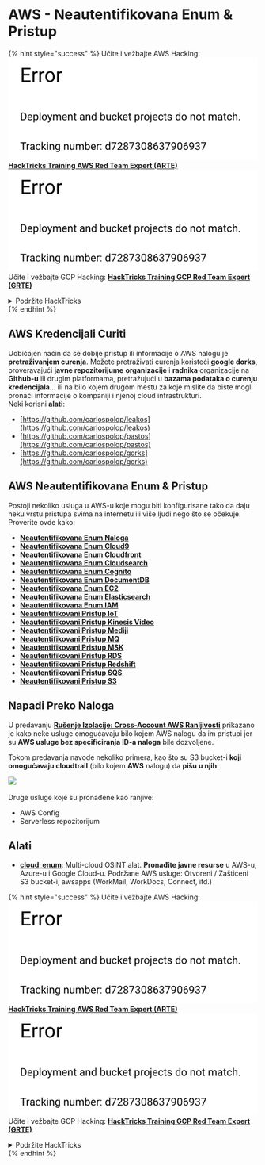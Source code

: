 # AWS - Neautentifikovana Enum & Pristup

{% hint style="success" %}
Učite i vežbajte AWS Hacking:<img src="../../../.gitbook/assets/image (1) (1).png" alt="" data-size="line">[**HackTricks Training AWS Red Team Expert (ARTE)**](https://training.hacktricks.xyz/courses/arte)<img src="../../../.gitbook/assets/image (1) (1).png" alt="" data-size="line">\
Učite i vežbajte GCP Hacking: <img src="../../../.gitbook/assets/image (2).png" alt="" data-size="line">[**HackTricks Training GCP Red Team Expert (GRTE)**<img src="../../../.gitbook/assets/image (2).png" alt="" data-size="line">](https://training.hacktricks.xyz/courses/grte)

<details>

<summary>Podržite HackTricks</summary>

* Proverite [**planove pretplate**](https://github.com/sponsors/carlospolop)!
* **Pridružite se** 💬 [**Discord grupi**](https://discord.gg/hRep4RUj7f) ili [**telegram grupi**](https://t.me/peass) ili **pratite** nas na **Twitteru** 🐦 [**@hacktricks\_live**](https://twitter.com/hacktricks\_live)**.**
* **Podelite hakerske trikove slanjem PR-ova na** [**HackTricks**](https://github.com/carlospolop/hacktricks) i [**HackTricks Cloud**](https://github.com/carlospolop/hacktricks-cloud) github repozitorijume.

</details>
{% endhint %}

## AWS Kredencijali Curiti

Uobičajen način da se dobije pristup ili informacije o AWS nalogu je **pretraživanjem curenja**. Možete pretraživati curenja koristeći **google dorks**, proveravajući **javne repozitorijume** **organizacije** i **radnika** organizacije na **Github-u** ili drugim platformama, pretražujući u **bazama podataka o curenju kredencijala**... ili na bilo kojem drugom mestu za koje mislite da biste mogli pronaći informacije o kompaniji i njenoj cloud infrastrukturi.\
Neki korisni **alati**:

* [https://github.com/carlospolop/leakos](https://github.com/carlospolop/leakos)
* [https://github.com/carlospolop/pastos](https://github.com/carlospolop/pastos)
* [https://github.com/carlospolop/gorks](https://github.com/carlospolop/gorks)

## AWS Neautentifikovana Enum & Pristup

Postoji nekoliko usluga u AWS-u koje mogu biti konfigurisane tako da daju neku vrstu pristupa svima na internetu ili više ljudi nego što se očekuje. Proverite ovde kako:

* [**Neautentifikovana Enum Naloga**](aws-accounts-unauthenticated-enum.md)
* [**Neautentifikovana Enum Cloud9**](https://github.com/carlospolop/hacktricks-cloud/blob/master/pentesting-cloud/aws-security/aws-unauthenticated-enum-access/broken-reference/README.md)
* [**Neautentifikovana Enum Cloudfront**](aws-cloudfront-unauthenticated-enum.md)
* [**Neautentifikovana Enum Cloudsearch**](https://github.com/carlospolop/hacktricks-cloud/blob/master/pentesting-cloud/aws-security/aws-unauthenticated-enum-access/broken-reference/README.md)
* [**Neautentifikovana Enum Cognito**](aws-cognito-unauthenticated-enum.md)
* [**Neautentifikovana Enum DocumentDB**](aws-documentdb-enum.md)
* [**Neautentifikovana Enum EC2**](aws-ec2-unauthenticated-enum.md)
* [**Neautentifikovana Enum Elasticsearch**](aws-elasticsearch-unauthenticated-enum.md)
* [**Neautentifikovana Enum IAM**](aws-iam-and-sts-unauthenticated-enum.md)
* [**Neautentifikovani Pristup IoT**](aws-iot-unauthenticated-enum.md)
* [**Neautentifikovani Pristup Kinesis Video**](aws-kinesis-video-unauthenticated-enum.md)
* [**Neautentifikovani Pristup Mediji**](aws-media-unauthenticated-enum.md)
* [**Neautentifikovani Pristup MQ**](aws-mq-unauthenticated-enum.md)
* [**Neautentifikovani Pristup MSK**](aws-msk-unauthenticated-enum.md)
* [**Neautentifikovani Pristup RDS**](aws-rds-unauthenticated-enum.md)
* [**Neautentifikovani Pristup Redshift**](aws-redshift-unauthenticated-enum.md)
* [**Neautentifikovani Pristup SQS**](aws-sqs-unauthenticated-enum.md)
* [**Neautentifikovani Pristup S3**](aws-s3-unauthenticated-enum.md)

## Napadi Preko Naloga

U predavanju [**Rušenje Izolacije: Cross-Account AWS Ranljivosti**](https://www.youtube.com/watch?v=JfEFIcpJ2wk) prikazano je kako neke usluge omogućavaju bilo kojem AWS nalogu da im pristupi jer su **AWS usluge bez specificiranja ID-a naloga** bile dozvoljene.

Tokom predavanja navode nekoliko primera, kao što su S3 bucket-i **koji omogućavaju cloudtrail** (bilo kojem **AWS** nalogu) da **pišu u njih**:

![](<../../../.gitbook/assets/image (260).png>)

Druge usluge koje su pronađene kao ranjive:

* AWS Config
* Serverless repozitorijum

## Alati

* [**cloud\_enum**](https://github.com/initstring/cloud\_enum): Multi-cloud OSINT alat. **Pronađite javne resurse** u AWS-u, Azure-u i Google Cloud-u. Podržane AWS usluge: Otvoreni / Zaštićeni S3 bucket-i, awsapps (WorkMail, WorkDocs, Connect, itd.)

{% hint style="success" %}
Učite i vežbajte AWS Hacking:<img src="../../../.gitbook/assets/image (1) (1).png" alt="" data-size="line">[**HackTricks Training AWS Red Team Expert (ARTE)**](https://training.hacktricks.xyz/courses/arte)<img src="../../../.gitbook/assets/image (1) (1).png" alt="" data-size="line">\
Učite i vežbajte GCP Hacking: <img src="../../../.gitbook/assets/image (2).png" alt="" data-size="line">[**HackTricks Training GCP Red Team Expert (GRTE)**<img src="../../../.gitbook/assets/image (2).png" alt="" data-size="line">](https://training.hacktricks.xyz/courses/grte)

<details>

<summary>Podržite HackTricks</summary>

* Proverite [**planove pretplate**](https://github.com/sponsors/carlospolop)!
* **Pridružite se** 💬 [**Discord grupi**](https://discord.gg/hRep4RUj7f) ili [**telegram grupi**](https://t.me/peass) ili **pratite** nas na **Twitteru** 🐦 [**@hacktricks\_live**](https://twitter.com/hacktricks\_live)**.**
* **Podelite hakerske trikove slanjem PR-ova na** [**HackTricks**](https://github.com/carlospolop/hacktricks) i [**HackTricks Cloud**](https://github.com/carlospolop/hacktricks-cloud) github repozitorijume.

</details>
{% endhint %}
